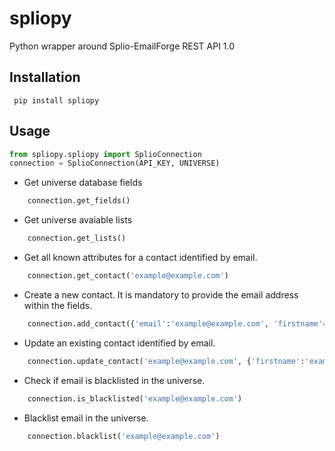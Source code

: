 # spliopy
Python wrapper around Splio-EmailForge REST API 1.0

## Installation
``` pip install spliopy``` 

## Usage 
```python
from spliopy.spliopy import SplioConnection
connection = SplioConnection(API_KEY, UNIVERSE)
```
  - Get universe database fields
```python
    connection.get_fields() 
```
  - Get universe avaiable lists
```python 
    connection.get_lists() 
```
  - Get all known attributes for a contact identified by email.
```python 
    connection.get_contact('example@example.com') 
```
  - Create a new contact. It is mandatory to provide the email address within the fields.
```python 
    connection.add_contact({'email':'example@example.com', 'firstname'='example'....}) 
```
  - Update an existing contact identified by email.
```python 
    connection.update_contact('example@example.com', {'firstname':'example_updated'...}) 
```
  - Check if email is blacklisted in the universe.
```python 
    connection.is_blacklisted('example@example.com') 
```
  - Blacklist email in the universe.
```python 
    connection.blacklist('example@example.com') 
```
